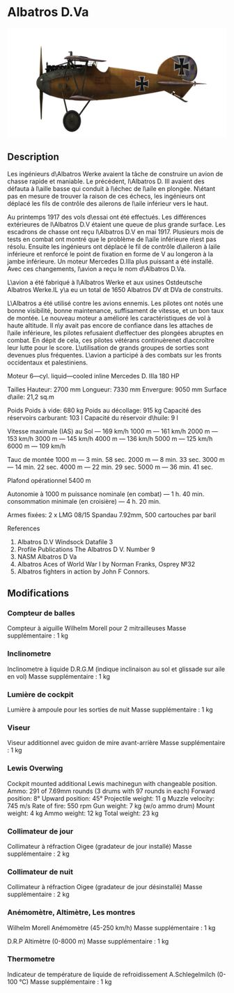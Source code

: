 # Albatros D.Va

![albatrosd5](../images/albatrosd5.png)

## Description

Les ingénieurs d\Albatros Werke avaient la tâche de construire un avion de chasse rapide et maniable. Le précédent, l\Albatros D. III avaient des défauta à l\aille basse qui conduit à l\échec de l\aile en plongée. N\étant pas en mesure de trouver la raison de ces échecs, les ingénieurs ont déplacé les fils de contrôle des ailerons de l\aile inférieur vers le haut.

Au printemps 1917 des vols d\essai ont été effectués. Les différences extérieures de l\Albatros D.V étaient une queue de plus grande surface.
Les escadrons de chasse ont reçu l\Albatros D.V en mai 1917. Plusieurs mois de tests en combat ont montré que le problème de l\aile inférieure n\est pas résolu. Ensuite les ingénieurs ont déplacé le fil de contrôle d\aileron à laile inférieure et renforcé le point de fixation en forme de V au longeron à la jambe inférieure. Un moteur Mercedes D.IIIa plus puissant a été installé. Avec ces changements, l\avion a reçu le nom d\Albatros D.Va.

L\avion a été fabriqué à l\Albatros Werke et aux usines Ostdeutsche Albatros Werke.IL y\a eu un total de 1650 Albatros DV dt DVa de construits.

L\Albatros a été utilisé contre les avions ennemis. Les pilotes ont notés une bonne visibilité, bonne maintenance, suffisament de vitesse, et un bon taux de montée. Le nouveau moteur a amélioré les caractéristiques de vol à haute altitude. Il n\y avait pas encore de confiance dans les attaches de l\aile inférieure, les pilotes refusaient d\effectuer des plongées abruptes en combat. En dépit de cela, ces pilotes vétérans continuèrenet d\accroître leur lutte pour le score. L\utilisation de grands groupes de sorties sont devenues plus fréquentes. L\avion a participé à des combats sur les fronts occidentaux et palestiniens.


Moteur 6—cyl. liquid—cooled inline Mercedes D. IIIa 180 HP

Tailles
Hauteur: 2700 mm
Longueur: 7330 mm
Envergure: 9050 mm
Surface d\aile:  21,2 sq.m

Poids
Poids à vide: 680 kg
Poids au décollage: 915 kg
Capacité des réservoirs carburant: 103 l
Capacité du réservoir d\huile: 9 l

Vitesse maximale (IAS)
au Sol — 169 km/h
1000 m — 161 km/h
2000 m — 153 km/h
3000 m — 145 km/h
4000 m — 136 km/h
5000 m — 125 km/h
6000 m — 109 km/h

Tauc de montée
1000 m —  3 min. 58 sec.
2000 m —  8 min. 33 sec.
3000 m — 14 min. 22 sec.
4000 m — 22 min. 29 sec.
5000 m — 36 min. 41 sec.

Plafond opérationnel 5400 m

Autonomie à 1000 m
puissance nominale (en combat) — 1 h. 40 min.
consommation minimale (en croisière) — 4 h. 20 min.

Armes fixées: 2 x LMG 08/15 Spandau 7.92mm, 500 cartouches par baril

References
1) Albatros D.V  Windsock Datafile 3
2) Profile Publications The Albatros D V. Number 9
3) NASM Albatros D Va
4) Albatros Aces of World War I by Norman Franks, Osprey №32
5) Albatros fighters in action by John F Connors.

## Modifications


### Compteur de balles

Compteur à aiguille Wilhelm Morell pour 2 mitrailleuses
Masse supplémentaire : 1 kg


### Inclinometre

Inclinometre à liquide D.R.G.M (indique inclinaison au sol et glissade sur aile en vol)
Masse supplémentaire : 1 kg


### Lumière de cockpit

Lumière à ampoule pour les sorties de nuit
Masse supplémentaire : 1 kg


### Viseur

Viseur additionnel avec guidon de mire avant-arrière
Masse supplémentaire : 1 kg


### Lewis Overwing

Cockpit mounted additional Lewis machinegun with changeable position.
Ammo: 291 of 7.69mm rounds (3 drums with 97 rounds in each)
Forward position: 8°
Upward position: 45°
Projectile weight: 11 g
Muzzle velocity: 745 m/s
Rate of fire: 550 rpm
Gun weight: 7 kg (w/o ammo drum)
Mount weight: 4 kg
Ammo weight: 12 kg
Total weight: 23 kg


### Collimateur de jour

Collimateur à réfraction Oigee (gradateur de jour installé)
Masse supplémentaire : 2 kg


### Collimateur de nuit

Collimateur à réfraction Oigee (gradateur de jour désinstallé)
Masse supplémentaire : 2 kg


### Anémomètre, Altimètre, Les montres

Wilhelm Morell Anémomètre (45-250 km/h)
Masse supplémentaire : 1 kg

D.R.P Altimètre (0-8000 m)
Masse supplémentaire : 1 kg


### Thermometre

Indicateur de température de liquide de refroidissement A.Schlegelmilch (0-100 °C)
Masse supplémentaire : 1 kg
